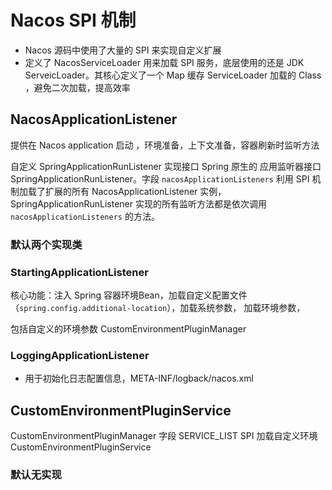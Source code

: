 # Nacos SPI 机制

* Nacos 源码中使用了大量的 SPI 来实现自定义扩展 
* 定义了 NacosServiceLoader 用来加载 SPI 服务，底层使用的还是 JDK ServeicLoader。其核心定义了一个 Map 缓存 ServiceLoader 加载的 Class ，避免二次加载，提高效率

## NacosApplicationListener 

提供在 Nacos application 启动 ，环境准备，上下文准备，容器刷新时监听方法

自定义 SpringApplicationRunListener 实现接口 Spring 原生的 应用监听器接口 SpringApplicationRunListener。字段 `nacosApplicationListeners` 利用 SPI 机制加载了扩展的所有 NacosApplicationListener  实例，SpringApplicationRunListener 实现的所有监听方法都是依次调用 `nacosApplicationListeners` 的方法。

### 默认两个实现类

### StartingApplicationListener

核心功能：注入 Spring 容器环境Bean，加载自定义配置文件（`spring.config.additional-location`），加载系统参数， 加载环境参数，

包括自定义的环境参数 CustomEnvironmentPluginManager 

### LoggingApplicationListener

* 用于初始化日志配置信息，META-INF/logback/nacos.xml

## CustomEnvironmentPluginService

CustomEnvironmentPluginManager 字段 SERVICE_LIST SPI  加载自定义环境 CustomEnvironmentPluginService

### 默认无实现

